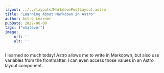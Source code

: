 ```yaml
---
layout: ../../layouts/MarkdownPostLayout.astro
title: "Learning About Markdown in Astro"
author: Astro Learner
pubDate: 2022-08-08
tags: ["whatever"]
image:
    url: ''
    alt: ''
---
```

I learned so much today! Astro allows me to write in Markdown, but also use variables from the frontmatter. I can even access those values in an Astro layout component.
